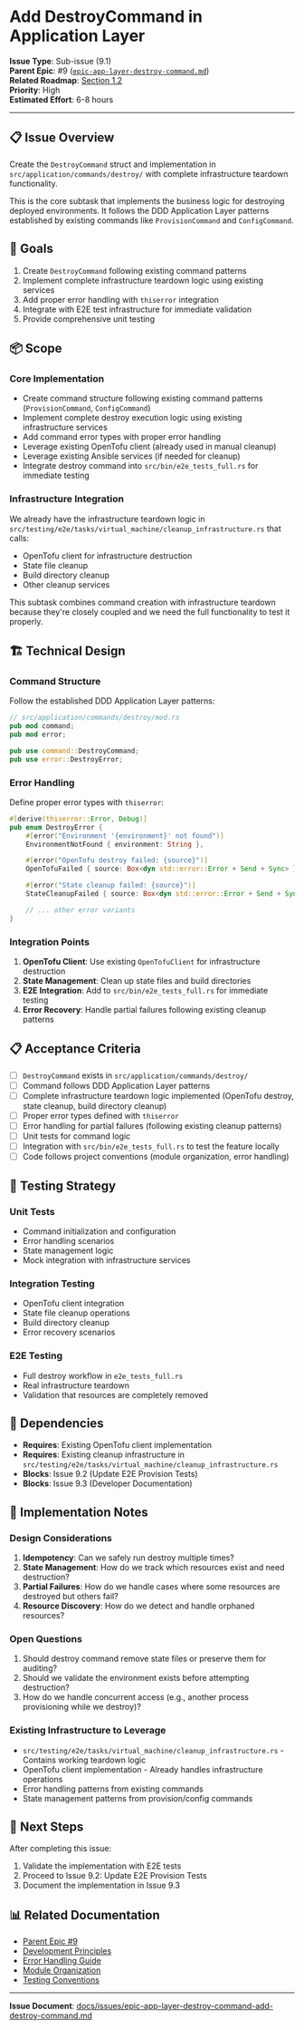 # Add DestroyCommand in Application Layer

**Issue Type**: Sub-issue (9.1)  
**Parent Epic**: #9 ([`epic-app-layer-destroy-command.md`](https://github.com/torrust/torrust-tracker-deployer/blob/main/docs/issues/9-epic-app-layer-destroy-command.md))  
**Related Roadmap**: [Section 1.2](https://github.com/torrust/torrust-tracker-deployer/blob/main/docs/roadmap.md#12-create-command-torrust-tracker-deployer-destroy)  
**Priority**: High  
**Estimated Effort**: 6-8 hours

---

## 📋 Issue Overview

Create the `DestroyCommand` struct and implementation in `src/application/commands/destroy/` with complete infrastructure teardown functionality.

This is the core subtask that implements the business logic for destroying deployed environments. It follows the DDD Application Layer patterns established by existing commands like `ProvisionCommand` and `ConfigCommand`.

## 🎯 Goals

1. Create `DestroyCommand` following existing command patterns
2. Implement complete infrastructure teardown logic using existing services
3. Add proper error handling with `thiserror` integration
4. Integrate with E2E test infrastructure for immediate validation
5. Provide comprehensive unit testing

## 📦 Scope

### Core Implementation

- Create command structure following existing command patterns (`ProvisionCommand`, `ConfigCommand`)
- Implement complete destroy execution logic using existing infrastructure services
- Add command error types with proper error handling
- Leverage existing OpenTofu client (already used in manual cleanup)
- Leverage existing Ansible services (if needed for cleanup)
- Integrate destroy command into `src/bin/e2e_tests_full.rs` for immediate testing

### Infrastructure Integration

We already have the infrastructure teardown logic in `src/testing/e2e/tasks/virtual_machine/cleanup_infrastructure.rs` that calls:

- OpenTofu client for infrastructure destruction
- State file cleanup
- Build directory cleanup
- Other cleanup services

This subtask combines command creation with infrastructure teardown because they're closely coupled and we need the full functionality to test it properly.

## 🏗️ Technical Design

### Command Structure

Follow the established DDD Application Layer patterns:

```rust
// src/application/commands/destroy/mod.rs
pub mod command;
pub mod error;

pub use command::DestroyCommand;
pub use error::DestroyError;
```

### Error Handling

Define proper error types with `thiserror`:

```rust
#[derive(thiserror::Error, Debug)]
pub enum DestroyError {
    #[error("Environment '{environment}' not found")]
    EnvironmentNotFound { environment: String },

    #[error("OpenTofu destroy failed: {source}")]
    OpenTofuFailed { source: Box<dyn std::error::Error + Send + Sync> },

    #[error("State cleanup failed: {source}")]
    StateCleanupFailed { source: Box<dyn std::error::Error + Send + Sync> },

    // ... other error variants
}
```

### Integration Points

1. **OpenTofu Client**: Use existing `OpenTofuClient` for infrastructure destruction
2. **State Management**: Clean up state files and build directories
3. **E2E Integration**: Add to `src/bin/e2e_tests_full.rs` for immediate testing
4. **Error Recovery**: Handle partial failures following existing cleanup patterns

## 📋 Acceptance Criteria

- [ ] `DestroyCommand` exists in `src/application/commands/destroy/`
- [ ] Command follows DDD Application Layer patterns
- [ ] Complete infrastructure teardown logic implemented (OpenTofu destroy, state cleanup, build directory cleanup)
- [ ] Proper error types defined with `thiserror`
- [ ] Error handling for partial failures (following existing cleanup patterns)
- [ ] Unit tests for command logic
- [ ] Integration with `src/bin/e2e_tests_full.rs` to test the feature locally
- [ ] Code follows project conventions (module organization, error handling)

## 🧪 Testing Strategy

### Unit Tests

- Command initialization and configuration
- Error handling scenarios
- State management logic
- Mock integration with infrastructure services

### Integration Testing

- OpenTofu client integration
- State file cleanup operations
- Build directory cleanup
- Error recovery scenarios

### E2E Testing

- Full destroy workflow in `e2e_tests_full.rs`
- Real infrastructure teardown
- Validation that resources are completely removed

## 🔗 Dependencies

- **Requires**: Existing OpenTofu client implementation
- **Requires**: Existing cleanup infrastructure in `src/testing/e2e/tasks/virtual_machine/cleanup_infrastructure.rs`
- **Blocks**: Issue 9.2 (Update E2E Provision Tests)
- **Blocks**: Issue 9.3 (Developer Documentation)

## 📝 Implementation Notes

### Design Considerations

1. **Idempotency**: Can we safely run destroy multiple times?
2. **State Management**: How do we track which resources exist and need destruction?
3. **Partial Failures**: How do we handle cases where some resources are destroyed but others fail?
4. **Resource Discovery**: How do we detect and handle orphaned resources?

### Open Questions

1. Should destroy command remove state files or preserve them for auditing?
2. Should we validate the environment exists before attempting destruction?
3. How do we handle concurrent access (e.g., another process provisioning while we destroy)?

### Existing Infrastructure to Leverage

- `src/testing/e2e/tasks/virtual_machine/cleanup_infrastructure.rs` - Contains working teardown logic
- OpenTofu client implementation - Already handles infrastructure operations
- Error handling patterns from existing commands
- State management patterns from provision/config commands

## 🚀 Next Steps

After completing this issue:

1. Validate the implementation with E2E tests
2. Proceed to Issue 9.2: Update E2E Provision Tests
3. Document the implementation in Issue 9.3

## 📊 Related Documentation

- [Parent Epic #9](https://github.com/torrust/torrust-tracker-deployer/issues/9)
- [Development Principles](https://github.com/torrust/torrust-tracker-deployer/blob/main/docs/development-principles.md)
- [Error Handling Guide](https://github.com/torrust/torrust-tracker-deployer/blob/main/docs/contributing/error-handling.md)
- [Module Organization](https://github.com/torrust/torrust-tracker-deployer/blob/main/docs/contributing/module-organization.md)
- [Testing Conventions](https://github.com/torrust/torrust-tracker-deployer/blob/main/docs/contributing/testing.md)

---

**Issue Document**: [docs/issues/epic-app-layer-destroy-command-add-destroy-command.md](https://github.com/torrust/torrust-tracker-deployer/blob/main/docs/issues/epic-app-layer-destroy-command-add-destroy-command.md)
